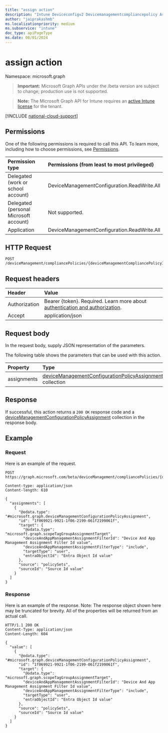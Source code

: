```yaml
---
title: "assign action"
description: "Intune Deviceconfigv2 Devicemanagementcompliancepolicy Assign Api ."
author: "jaiprakashmb"
ms.localizationpriority: medium
ms.subservice: "intune"
doc_type: apiPageType
ms.date: 08/01/2024
---
```


# assign action

Namespace: microsoft.graph

> **Important:** Microsoft Graph APIs under the /beta version are subject to change; production use is not supported.

> **Note:** The Microsoft Graph API for Intune requires an [active Intune license](https://go.microsoft.com/fwlink/?linkid=839381) for the tenant.



[!INCLUDE [national-cloud-support](../../includes/all-clouds.md)]

## Permissions
One of the following permissions is required to call this API. To learn more, including how to choose permissions, see [Permissions](/graph/permissions-reference).

|Permission type|Permissions (from least to most privileged)|
|:---|:---|
|Delegated (work or school account)|DeviceManagementConfiguration.ReadWrite.All|
|Delegated (personal Microsoft account)|Not supported.|
|Application|DeviceManagementConfiguration.ReadWrite.All|

## HTTP Request
<!-- {
  "blockType": "ignored"
}
-->
``` http
POST /deviceManagement/compliancePolicies/{deviceManagementCompliancePolicyId}/assign
```

## Request headers
|Header|Value|
|:---|:---|
|Authorization|Bearer {token}. Required. Learn more about [authentication and authorization](/graph/auth/auth-concepts).|
|Accept|application/json|

## Request body
In the request body, supply JSON representation of the parameters.

The following table shows the parameters that can be used with this action.

|Property|Type|Description|
|:---|:---|:---|
|assignments|[deviceManagementConfigurationPolicyAssignment](../resources/intune-deviceconfigv2-devicemanagementconfigurationpolicyassignment.md) collection||



## Response
If successful, this action returns a `200 OK` response code and a [deviceManagementConfigurationPolicyAssignment](../resources/intune-deviceconfigv2-devicemanagementconfigurationpolicyassignment.md) collection in the response body.

## Example

### Request
Here is an example of the request.
``` http
POST https://graph.microsoft.com/beta/deviceManagement/compliancePolicies/{deviceManagementCompliancePolicyId}/assign

Content-type: application/json
Content-length: 610

{
  "assignments": [
    {
      "@odata.type": "#microsoft.graph.deviceManagementConfigurationPolicyAssignment",
      "id": "1f069921-9921-1f06-2199-061f2199061f",
      "target": {
        "@odata.type": "microsoft.graph.scopeTagGroupAssignmentTarget",
        "deviceAndAppManagementAssignmentFilterId": "Device And App Management Assignment Filter Id value",
        "deviceAndAppManagementAssignmentFilterType": "include",
        "targetType": "user",
        "entraObjectId": "Entra Object Id value"
      },
      "source": "policySets",
      "sourceId": "Source Id value"
    }
  ]
}
```

### Response
Here is an example of the response. Note: The response object shown here may be truncated for brevity. All of the properties will be returned from an actual call.
``` http
HTTP/1.1 200 OK
Content-Type: application/json
Content-Length: 604

{
  "value": [
    {
      "@odata.type": "#microsoft.graph.deviceManagementConfigurationPolicyAssignment",
      "id": "1f069921-9921-1f06-2199-061f2199061f",
      "target": {
        "@odata.type": "microsoft.graph.scopeTagGroupAssignmentTarget",
        "deviceAndAppManagementAssignmentFilterId": "Device And App Management Assignment Filter Id value",
        "deviceAndAppManagementAssignmentFilterType": "include",
        "targetType": "user",
        "entraObjectId": "Entra Object Id value"
      },
      "source": "policySets",
      "sourceId": "Source Id value"
    }
  ]
}
```
